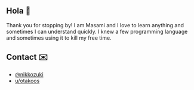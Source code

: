 ## Hola :wave:

Thank you for stopping by! I am Masami and I love to learn anything and sometimes I can understand quickly. I knew a few programming language and sometimes using it to kill my free time.

## Contact :envelope:

* [@nikkozuki](https://twitter.com/nikkozuki/)
* [u/otakoos](https://reddit.com/u/otakoos/)
